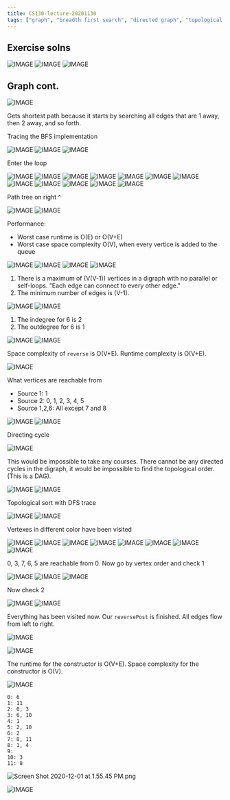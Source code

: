 ```yaml
---
title: CS130-lecture-20201130
tags: ["graph", "breadth first search", "directed graph", "topological sort"]
---
```


## Exercise solns

![IMAGE](/notes/EDFB4E1CA97568E7EBF9130338984027.jpg)
![IMAGE](/notes/9F48D00C2A787676546BC7A91DB58CF4.jpg)
![IMAGE](/notes/91AEFAFC4118794CCFA854B5A8FFD006.jpg)

## Graph cont.

![IMAGE](/notes/3A9B08216B5D4815CC8B8023C0CD74AD.jpg)

Gets shortest path because it starts by searching all edges that are 1 away, then 2 away, and so forth. 

Tracing the BFS implementation

![IMAGE](/notes/2F15414264B5237FF8F395DB39A69AD6.jpg)
![IMAGE](/notes/69132E5EFF072EC6ED57400DC18885E4.jpg)
![IMAGE](/notes/1D3E9BE710EA5945A73444871041F154.jpg)

Enter the loop

![IMAGE](/notes/049463560E0EDC3CDC59CBD2396FB538.jpg)
![IMAGE](/notes/04E066758B696A9EB408AD5C6AEF6175.jpg)
![IMAGE](/notes/6B4152AF68D512A73C708942BA6CB559.jpg)
![IMAGE](/notes/65F481DA89685529BDF0BE141A1C98E4.jpg)
![IMAGE](/notes/AC0FCE8BDF537F35F36355BE831E92CA.jpg)
![IMAGE](/notes/85F36870E18FB8E3A47D7E0AF4F052CA.jpg)
![IMAGE](/notes/C80C902B088706831C2663A741064C5B.jpg)
![IMAGE](/notes/AF5BA0C5F987B26725FC526EA5739B0F.jpg)
![IMAGE](/notes/9DD25BE302C45687891AD87D82B1D0D5.jpg)
![IMAGE](/notes/48D0C0230077FA26C1F1A5D1CDF0AC6A.jpg)
![IMAGE](/notes/3EE60C9842682EBCB45B03F7FF39238D.jpg)
![IMAGE](/notes/C963CC68639DCBDB02C6D408F406FED0.jpg)

Path tree on right ^

![IMAGE](/notes/AE078322F46D266B84CF656AD020D39C.jpg)
![IMAGE](/notes/91BF160606D16E8C8833627F788665C2.jpg)

Performance:
- Worst case runtime is O(E) or O(V+E)
- Worst case space complexity O(V), when every vertice is added to the queue

![IMAGE](/notes/95D31959B99FEAD8DC395EACE1F7B285.jpg)
![IMAGE](/notes/98F7273948B5ABCE15F2915A367FEB6D.jpg)
![IMAGE](/notes/8C79CF036A81721E1409C6DD1C3913F4.jpg)
![IMAGE](/notes/8D0BF049F6ECE52A14F28CC8E0EDD6A6.jpg)

1. There is a maximum of \(V(V-1)\) vertices in a digraph with no parallel or self-loops. "Each edge can connect to every other edge."
2. The minimum number of edges is \(V-1\).

![IMAGE](/notes/2BB88A874B1C6866629B4F51C22267FC.jpg)
![IMAGE](/notes/F9E0A1C7677045D52147DAF335285431.jpg)

1. The indegree for 6 is 2
2. The outdegree for 6 is 1

![IMAGE](/notes/DB4C7FD290E5F8FB8E95C445A84224D7.jpg)
![IMAGE](/notes/E193D59CB57F549FC42741EE40A8A228.jpg)

Space complexity of `reverse` is O(V+E). Runtime complexity is O(V+E).

![IMAGE](/notes/AA7F2761F7248D6FE25556D2D73404F4.jpg)

What vertices are reachable from

- Source 1: 1
- Source 2: 0, 1, 2, 3, 4, 5
- Source 1,2,6: All except 7 and 8

![IMAGE](/notes/D5EE0B2B2B0223752425370C1A8560E5.jpg)
![IMAGE](/notes/4D6CCA98CE54FCD0F19C85ED22AD4391.jpg)

Directing cycle

![IMAGE](/notes/256F5BD4417171B2E5ED293E18684A8A.jpg)

This would be impossible to take any courses. There cannot be any directed cycles in the digraph, it would be impossible to find the topological order. (This is a DAG).

![IMAGE](/notes/A2F491ED0437CAB2C2F1AEEC775D5119.jpg)
![IMAGE](/notes/D70E3F743C77C75E9396BAA025FCFFC7.jpg)

Topological sort with DFS trace

![IMAGE](/notes/26BD7491583009503BFC7DD60B0276FA.jpg)
![IMAGE](/notes/57B00CAEFB8F8DE27C5E2440E235A487.jpg)

Vertexes in different color have been visited

![IMAGE](/notes/9FE51EDA7043D50E99A7D41DD105EEB7.jpg)
![IMAGE](/notes/A72D85755254EC216BC4E0F6CE9DD97F.jpg)
![IMAGE](/notes/B9D6C4029DA031A1200FABB96F0F6DC9.jpg)
![IMAGE](/notes/133D3E7A930C4B552D989E7FFE74C4A0.jpg)
![IMAGE](/notes/92B7DF2716FA17B3F3C8BB2CB66B1A1F.jpg)
![IMAGE](/notes/2D86DAC9EB08B299F6283E671D8D82EE.jpg)
![IMAGE](/notes/14F2B7C3D935AEF715BDC1E282065C8B.jpg)
![IMAGE](/notes/DB12AA2EB8E8F8DA84E814E86FFFD9E8.jpg)

0, 3, 7, 6, 5 are reachable from 0. Now go by vertex order and check 1

![IMAGE](/notes/C5A9874AD4E79CA9F6B66333D65FB242.jpg)
![IMAGE](/notes/7B49D561B01EC816D35D3048AC2C26A7.jpg)
![IMAGE](/notes/5ED9720C76E14388FD42CF2730CC2FFE.jpg)

Now check 2

![IMAGE](/notes/77719A6219EE6D0216270CFFEBC6F716.jpg)
![IMAGE](/notes/3C76F20E8D806D5972D5993C84AA09CE.jpg)

Everything has been visited now. Our `reversePost` is finished. All edges flow from left to right.

![IMAGE](/notes/7F3C0AF9C50914E5A56E74C5BFCB6DA9.jpg)

![IMAGE](/notes/14C8E278A191A67EB551BE0C6F169E06.jpg)

The runtime for the constructor is O(V+E). Space complexity for the constructor is O(V).

![IMAGE](/notes/52F1BAD1416F315E4050548EB4BF6551.jpg)

```
0: 6
1: 11
2: 0, 3
3: 6, 10
4: 1
5: 2, 10
6: 2
7: 8, 11
8: 1, 4
9:
10: 3
11: 8
```

![Screen Shot 2020-12-01 at 1.55.45 PM.png](/notes/655FC67520B9FF9EF15B93AE4BF8F279.png)

![IMAGE](/notes/46EF2DA6346E3FE491A9CB93725AEEEF.jpg)
